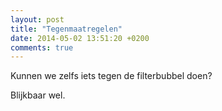 ```yaml
---
layout: post
title: "Tegenmaatregelen"
date: 2014-05-02 13:51:20 +0200
comments: true
---
```

Kunnen we zelfs iets tegen de filterbubbel doen?
<!-- more -->
Blijkbaar wel.